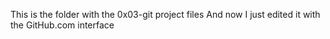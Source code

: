 This is the folder with the 0x03-git project files
And now I just edited it with the GitHub.com interface
